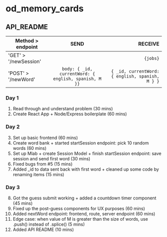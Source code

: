 # od_memory_cards

## API_README

| Method > endpoint       | SEND           | RECEIVE  |
| ------------- |:-------------:| -----:|
| 'GET'  > '/newSession'  |       | `{jobs}`
| 'POST'  > '/newWord'    | `body: { _id, currentWord: { english, spanish, M }}` | `{ _id, currentWord: { english, spanish, M } }`

### Day 1
1. Read through and understand problem (30 mins)
2. Create React App + Node/Express boilerplate (60 mins)

### Day 2
3. Set up basic frontend (60 mins)
4. Create word bank + started startSession endpoint: pick 10 random words (60 mins)
5. Set up Mlab + create Session Model + finish startSession endpoint: save session and send first word (30 mins)
6. Fixed bugs from #5 (15 mins)
7. Added _id to data sent back with first word + cleaned up some code by renaming items (15 mins)

### Day 3
8. Got the guess submit working + added a countdown timer component (45 mins)
9. Fixed up the post-guess components for UX purposes (60 mins)
10. Added nextWord endpoint: frontend, route, server endpoint (60 mins)
11. Edge case: when value of M is greater than the size of words, use .push() instead of .splice() (5 mins)
12. Added API README (10 mins)
